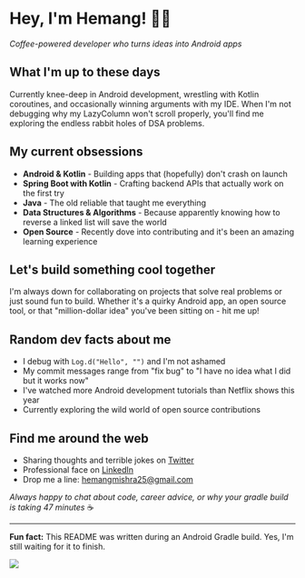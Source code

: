 # Hey, I'm Hemang! 👨‍💻

*Coffee-powered developer who turns ideas into Android apps*

## What I'm up to these days
Currently knee-deep in Android development, wrestling with Kotlin coroutines, and occasionally winning arguments with my IDE. When I'm not debugging why my LazyColumn won't scroll properly, you'll find me exploring the endless rabbit holes of DSA problems.

## My current obsessions
- **Android & Kotlin** - Building apps that (hopefully) don't crash on launch
- **Spring Boot with Kotlin** - Crafting backend APIs that actually work on the first try
- **Java** - The old reliable that taught me everything
- **Data Structures & Algorithms** - Because apparently knowing how to reverse a linked list will save the world
- **Open Source** - Recently dove into contributing and it's been an amazing learning experience

## Let's build something cool together
I'm always down for collaborating on projects that solve real problems or just sound fun to build. Whether it's a quirky Android app, an open source tool, or that "million-dollar idea" you've been sitting on - hit me up!

## Random dev facts about me
- I debug with `Log.d("Hello", "")` and I'm not ashamed
- My commit messages range from "fix bug" to "I have no idea what I did but it works now"
- I've watched more Android development tutorials than Netflix shows this year
- Currently exploring the wild world of open source contributions

## Find me around the web
- Sharing thoughts and terrible jokes on [Twitter](https://twitter.com/HemangMishra10)
- Professional face on [LinkedIn](https://www.linkedin.com/in/hemang-mishra-136949235/)
- Drop me a line: hemangmishra25@gmail.com

*Always happy to chat about code, career advice, or why your gradle build is taking 47 minutes* ☕

---

**Fun fact:** This README was written during an Android Gradle build. Yes, I'm still waiting for it to finish.
<!-- Random Developer Quote -->
![](https://quotes-github-readme.vercel.app/api?type=horizontal&theme=radical)
